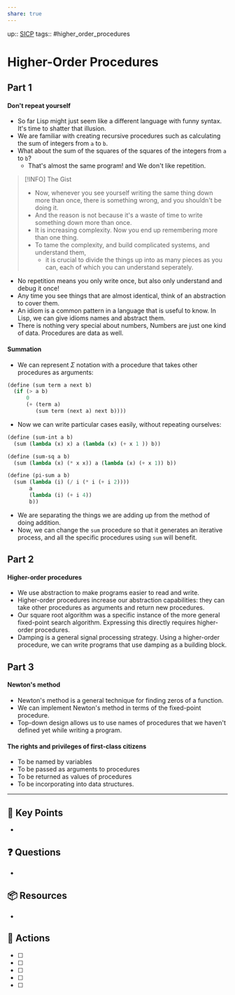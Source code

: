 ```yaml
---
share: true
---
```

up:: [SICP](./SICP.md)
tags:: #higher_order_procedures 

# Higher-Order Procedures
## Part 1
#### Don't repeat yourself
- So far Lisp might just seem like a different language with funny syntax. It's time to shatter that illusion.
- We are familiar with creating recursive procedures such as calculating the sum of integers from `a` to `b`.
- What about the sum of the squares of the squares of the integers from `a` to `b`?
	- That's almost the same program! and We don't like repetition.

> [!INFO] The Gist
>  - Now, whenever you see yourself writing the same thing down more than once, there is something wrong, and you shouldn't be doing it.
>  - And the reason is not because it's a waste of time to write something down more than once.
>  - It is increasing complexity. Now you end up remembering more than one thing. 
>  - To tame the complexity, and build complicated systems, and understand them,
> 	 - it is crucial to divide the things up into as many pieces as you can, each of which you can understand seperately.

- No repetition means you only write once, but also only understand and debug it once!
- Any time you see things that are almost identical, think of an abstraction to cover them.
- An idiom is a common pattern in a language that is useful to know. In Lisp, we can give idioms names and abstract them.
- There is nothing very special about numbers, Numbers are just one kind of data. Procedures are data as well.

#### Summation
- We can represent $\Sigma$ notation with a procedure that takes other procedures as arguments:
```Scheme
(define (sum term a next b)
  (if (> a b)
      0
      (+ (term a)
         (sum term (next a) next b))))
```

- Now we can write particular cases easily, without repeating ourselves:

```Scheme
(define (sum-int a b)
  (sum (lambda (x) x) a (lambda (x) (+ x 1 )) b))

(define (sum-sq a b)
  (sum (lambda (x) (* x x)) a (lambda (x) (+ x 1)) b))

(define (pi-sum a b)
  (sum (lambda (i) (/ i (* i (+ i 2))))
       a
       (lambda (i) (+ i 4))
       b))
```

 - We are separating the things we are adding up from the method of doing addition.
 - Now, we can change the `sum` procedure so that it generates an iterative process, and all the specific procedures using `sum` will benefit.

## Part 2
#### Higher-order procedures
- We use abstraction to make programs easier to read and write.
- Higher-order procedures increase our abstraction capabilities: they can take other procedures as arguments and return new procedures.
- Our square root algorithm was a specific instance of the more general fixed-point search algorithm. Expressing this directly requires higher-order procedures.
- Damping is a general signal processing strategy. Using a higher-order procedure, we can write programs that use damping as a building block.

## Part 3
#### Newton's method
- Newton's method is a general technique for finding zeros of a function.
- We can implement Newton's method in terms of the fixed-point procedure.
- Top-down design allows us to use names of procedures that we haven't defined yet while writing a program.

#### The rights and privileges of first-class citizens
- To be named by variables
- To be passed as arguments to procedures
- To be returned as values of procedures
- To be incorporating into data structures.
---

## 🔑 Key Points
- 
## ❓ Questions
- 
## 📦 Resources
- 
## 🎯 Actions
- [ ] 
- [ ] 
- [ ] 
- [ ] 
- [ ] 